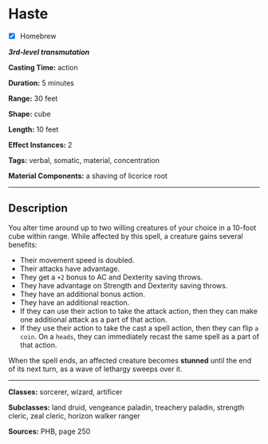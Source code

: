 # Haste

- [x] Homebrew

***3rd-level transmutation***

**Casting Time:** action

**Duration:** 5 minutes

**Range:** 30 feet

**Shape:** cube

**Length:** 10 feet

**Effect Instances:** 2

**Tags:** verbal, somatic, material, concentration

**Material Components:** a shaving of licorice root

---

## Description
You alter time around up to two willing creatures of your choice in a 10-foot cube within range. While affected by this spell, a creature gains several benefits:
- Their movement speed is doubled.
- Their attacks have advantage.
- They get a `+2` bonus to AC and Dexterity saving throws.
- They have advantage on Strength and Dexterity saving throws.
- They have an additional bonus action.
- They have an additional reaction.
- If they can use their action to take the attack action, then they can make one additional attack as a part of that action.
- If they use their action to take the cast a spell action, then they can flip `a coin`. On a `heads`, they can immediately recast the same spell as a part of that action.

When the spell ends, an affected creature becomes **stunned** until the end of its next turn, as a wave of lethargy sweeps over it.

---

**Classes:** sorcerer, wizard, artificer

**Subclasses:** land druid, vengeance paladin, treachery paladin, strength cleric, zeal cleric, horizon walker ranger

**Sources:** PHB, page 250

<!-- QA Pass Needed -->
